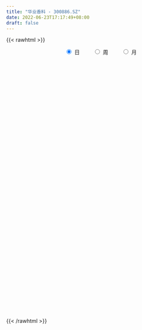 ```yaml
---
title: "华业香料 - 300886.SZ"
date: 2022-06-23T17:17:49+08:00
draft: false
---
```

{{< rawhtml >}}
    <div style="text-align: center">
        <label style="padding: 1rem;"><input style="margin-right: .5rem" type="radio" name="period" value="D" checked onclick="period_change(this)">日</label>
        <label style="padding: 1rem;"><input style="margin-right: .5rem" type="radio" name="period" value="W" onclick="period_change(this)">周</label>
        <label style="padding: 1rem;"><input style="margin-right: .5rem" type="radio" name="period" value="M" onclick="period_change(this)">月</label>
    </div>
    <div id="chart" style="height: 700px;"></div> 
    <script type="text/javascript">
        const D_v = [110122.18,94752.85,66560.86,39654.47,43951.96,39857.56,53817.96,40491.12,39356.36,24447.96,27026.78,26647.54,30318.01,23109.56,60538.59,42344.55,30050.38,24067.23,37126.03,47858.91,50238.98,47525.52,32807.39,26722.86,67400.41,63053.51,44168.25,32262.66,27654.16,28330.85,39515.44,36018.26,24802.07,29389.04,16621.82,18522.95,11783.04,22598.09,33993.42,33542.39,24194.22,20856.64,14991.08,11042.91,15161.63,10498.69,23360.67,17045.23,11284.76,25511.06,17684.78,27854.66,26236.95,17042.9,17921.77,10901.67,14385.0,8768.99,6722.18,13999.76,22564.08,16270.99,13296.34,15653.74,12872.43,12096.48,10359.55,13555.83,10745.68,10880.29,10102.6,13499.34,19036.44,12344.64,19481.62,13646.12,11067.1,10247.69,11114.51,11128.51,28525.04,31688.25,49818.18,34752.26,19822.73,25853.79,19541.0,26175.34,16392.75,12718.71,14951.0,22304.24,18957.41,15076.34,27296.75,21397.41,11928.17,13238.34,10173.41,12857.85,10388.0,13576.17,11623.5,9064.82,9996.73,8036.17,6667.51,7724.0,6683.58,8914.28,12059.17,20481.07,14127.94,7727.63,5596.39,11142.0,8457.76,9356.86,16234.14,16706.79,21660.68,14897.27,16955.55,16077.84,11771.76,14294.67,21822.18,12241.34,7663.02,7263.46,11243.9,18045.39,19325.76,17179.98,18145.62,10411.6,10081.92,16480.67,9984.79,8660.42,9214.69,13761.72,8550.23,18189.99,24925.69,37632.71,30673.08,18750.83,18720.11,15187.29,10656.38,14396.81,24602.24,17098.93,20765.79,41961.51,43243.59,31594.68,25811.85,20222.82,32363.82,22400.46,29563.2,28161.27,29243.2,21239.17,17546.79,13450.24,11274.88,12802.72,8170.12,13985.97,14935.62,8804.79,6609.5,6783.22,14124.07,8775.72,5215.2,5509.09,7722.41,5980.19,5652.74,9679.53,8914.0,6668.22,5842.03,4875.97,6338.0,7892.73,8197.81,4239.08,7568.19,6302.9,7246.0,6495.25,6677.22,5368.22,5952.49,7358.29,5370.62,3430.87,3116.26,6594.06,5257.35,10695.91,7054.48,6691.56,6975.92,4945.0,6794.77,5511.48,11532.28,5878.05,5948.08,3881.95,9927.32,6470.57,6116.37,5270.03,6155.69,10165.16,11475.36,6539.92,4714.36,7312.06,9980.41,15750.76,7037.44,5776.26,6039.29,6161.15,5296.38,10041.84,7481.58,5887.79,7619.66,11585.42,6918.4,8824.28,17238.7,15040.65,12521.36,7690.86,25739.76,19596.33,8822.45,6850.63,9891.93,7776.17,3067.83,6694.99,3118.59,3937.63,4222.08,3164.9,6633.92,5240.67,3312.97,3249.39,3471.44,3425.07,4083.0,4200.3,10085.43,10918.06,6216.26,5233.59,3429.82,5643.16,4926.64,2992.33,4433.47,5317.0,4076.73,6664.89,4741.57,8020.33,33014.41,34070.98,17396.09,14525.65,13779.91,11968.36,8118.7,51318.06,38381.04,22595.56,15227.03,31795.89,41915.31,59145.12,57343.68,40394.09,26297.17,28790.44,16680.75,21804.03,18252.87,14092.92,34171.8,23966.05,14878.4,23807.28,23251.0,14729.6,16041.17,22482.44,12291.41,8984.47,7958.99,9238.86,32550.33,28646.17,21276.39,17057.96,13236.58,15198.37,7015.03,7650.71,38090.79,23124.57,15317.51,11089.11,26953.71,10779.83,14041.2,5919.01,15795.53,20447.23,4591.32,8148.11,5946.0,5850.9,6767.54,4414.42,5069.84,8400.87,5333.82,3607.92,4297.96,4880.5,3680.03,7896.92,4662.82,5524.93,8413.21,5067.1,4257.23,4951.07,34698.48,15127.93,8390.35,5615.6,7694.59,8631.9,6184.0,4977.93,6250.5,6423.1,5400.35,5113.66,3256.22,8007.61,7065.0,4397.74,4628.31,5267.55,7739.5,7807.52,3837.84,4398.11,4888.22,5116.06,5262.88,5782.01,3784.3,5407.9,3623.59,2719.8,4086.76,3176.0,2400.03,9417.24,8120.92,6100.4,6061.9,12447.8,10485.39,6230.77,15166.09,7185.0,18857.3,13204.62,16729.56,16293.74,7512.71,11065.91,12500.51,16995.39,10776.24,12474.4,19364.44,14352.6,11501.95,10373.43,6813.12,11926.0,9650.9,19138.64,8058.73,30077.9,39863.27,15022.41,28909.27,19225.75,12207.14,15348.39,8362.77,13016.8,12367.58,8307.76,10972.72,5652.12,9797.2,7344.09]
const D_histogram = [0.0,-0.880045584,-1.9074448811,-2.3940000583,-2.8296905012,-2.8206667047,-2.5958718876,-2.3916750837,-2.5725935048,-2.6081283812,-2.3711483736,-1.8925223231,-1.3617098682,-0.9862836591,-0.1104807817,0.3440585023,0.5661055921,0.6109936116,0.9208111756,1.1658287614,1.3911056583,1.6132801878,1.6714058388,1.5049805214,1.697692037,1.8724265092,1.4436395994,1.2633087107,1.0857349903,0.8618403168,0.8726794897,0.5730681264,0.444269517,0.1666198669,-0.0503909551,-0.3251172926,-0.4121922196,-0.2727621816,-0.0650592395,0.2085193498,0.2762745227,0.1680842074,0.1393361342,0.0288296249,-0.1514449752,-0.1856875849,-0.0521534083,-0.0845463347,-0.0429116136,0.1476984148,0.1603403074,0.355882847,0.4661018917,0.4502694242,0.2799291765,0.2061091727,0.0404710901,-0.0241544952,-0.0992439444,-0.0944046445,-0.2430844174,-0.5032514288,-0.6589669254,-0.8525067184,-0.9734260204,-1.021125482,-0.9644974924,-1.0059843682,-0.9398505156,-0.7801452165,-0.5613651114,-0.2615023981,0.0638472149,0.1614179314,-0.0494438103,-0.1240084855,-0.2231869743,-0.2797546518,-0.4157780914,-0.368886471,0.2460553391,0.6252001924,1.2028414675,1.4008996661,1.3366180715,1.2996832928,1.0669882656,1.0889506265,1.0314068833,0.7957843266,0.6141603129,0.6921210088,0.5665502589,0.2772198038,0.2354641903,-0.0623643659,-0.3977260005,-0.4471173853,-0.5038365469,-0.3580867886,-0.1752206877,-0.061240525,0.0637164212,0.1192964769,0.0733237516,0.0654981127,0.1233247595,0.1015640352,0.0946464005,0.0569739142,0.1633285711,0.2589207862,0.1213569598,-0.0175636765,-0.0562002887,-0.1880951368,-0.2096408983,-0.1814745407,-0.0332295937,0.1328050008,0.2792852988,0.4211484715,0.5159832435,0.6179519339,0.6404188484,0.5280934067,0.2804460135,0.0726434235,-0.0764830708,-0.1636099781,-0.1290789589,0.039539343,0.2105194512,0.2810014049,0.3849897318,0.3977131729,0.2738025492,0.3560270229,0.2847243442,0.2460034783,0.2585295068,0.2993775132,0.3021848639,0.3690197147,0.1519146027,0.223534307,0.2459426997,0.1502554879,-0.0983792814,-0.3619738212,-0.4543758566,-0.4361509713,-0.2221896035,-0.174499208,-0.8547105726,-1.1245593438,-1.0828393531,-1.0969947148,-0.9789179487,-0.9274235472,-0.7165835002,-0.6009974361,-0.3736673887,-0.1901101695,-0.1038047646,-0.0750844733,-0.0767719048,-0.0327990308,0.0139499273,-0.0147102377,-0.0048601233,0.0937162234,0.1684948302,0.1857628245,0.1835246191,0.2038590613,0.1066229666,0.001176979,-0.0496448257,-0.0602610541,-0.004140034,0.0417384789,0.0882696782,0.0987461802,0.0858500383,0.1021807549,0.1102142609,0.1206712021,0.1190603685,0.0784281121,0.0012493544,-0.0111919124,-0.0149262821,0.0240406895,0.0251332173,0.0821443015,0.144224796,0.1829252601,0.1687880164,0.0982769812,0.0507874482,0.0245683083,0.0193812596,0.0563224067,0.0639969671,-0.0046562747,-0.091375533,-0.1814731073,-0.2615315237,-0.2500944565,-0.1730430304,-0.0814849174,0.0183808588,0.0792479198,0.0899637852,0.1074078388,0.2019382302,0.2717224235,0.3300149625,0.3326244286,0.3498538667,0.3987969491,0.3180004629,0.2838408711,0.247509144,0.1690367523,0.2044495925,0.2636105668,0.2765183762,0.2284962293,0.144919154,0.0367261204,-0.0417408162,-0.0488660843,-0.0867339025,-0.0899954703,-0.0628941197,0.0068496596,0.0485950601,0.1055922134,0.1210570712,0.161734168,0.1646586913,0.1255230882,0.1766622681,0.0687876632,-0.0292327254,-0.0731138293,-0.0869762836,-0.1487454243,-0.1769758825,-0.2454811803,-0.245734576,-0.1822139869,-0.1160971898,-0.0770815482,0.0126392878,0.0521896621,0.0478910901,0.0379230384,0.0241993975,0.0049570268,-0.0014307186,-0.0275030889,0.0350715965,0.1045377942,0.1291331213,0.0876445394,0.0686141179,0.0408887213,-0.0068807157,-0.0257647586,-0.0037973347,0.026039491,0.0368490779,0.0650764192,0.0904674692,0.1253070851,0.2788287235,0.4387041619,0.473204001,0.5002622671,0.4090549265,0.3515927074,0.2983468911,0.4438607732,0.5240714918,0.4724365397,0.3882947111,0.3804778428,0.4091935652,0.6000444609,0.7362801032,0.6392874959,0.4890841166,0.1891203529,-0.0107273072,-0.0996709171,-0.2475911932,-0.3297082228,-0.2506530754,-0.2541170543,-0.2708892295,-0.2287738942,-0.2701361962,-0.3176406775,-0.3204701857,-0.4022713942,-0.4281717899,-0.4173391842,-0.4003304767,-0.3653900126,-0.2232062609,-0.1362592409,-0.0569102228,-0.03038757,0.0038230967,-0.0508470675,-0.0637940812,-0.0969908002,0.0154349228,0.0453647938,-0.0036115713,-0.0056572173,-0.1798312852,-0.2608987576,-0.3757673368,-0.4404879039,-0.3819497491,-0.4972424302,-0.5247733011,-0.5648569216,-0.5239040201,-0.4484279712,-0.3299972914,-0.215626748,-0.1354702974,-0.0551246812,-0.0176754844,0.0056422679,0.0558817344,0.095983496,0.1325155872,0.1767185319,0.1617444931,0.2007168654,0.175274837,0.1608092908,0.1274501398,0.1309321718,0.2821072098,0.3309379597,0.3346434117,0.3020882922,0.221020403,0.0928699598,0.0572252439,0.0570487404,0.0240990615,-0.0864321095,-0.1081342465,-0.1104283658,-0.0874224328,-0.0144659575,0.055374543,0.0933094047,0.0950052648,0.1011233802,0.1311600829,0.1047537253,0.0900641788,0.0858359849,0.0601110035,0.0514799183,0.0136929505,-0.0557349527,-0.1482481676,-0.1804819719,-0.2423939588,-0.2584828815,-0.2603726685,-0.2258667858,-0.1749482748,-0.0675117119,-0.0060718782,0.0360946909,-0.0784249475,-0.0743721197,0.0243783385,0.0789720091,0.2145280888,0.2955937858,0.4313946165,0.521286269,0.4884341762,0.4864712775,0.4550000115,0.4139425076,0.3802107349,0.3921774151,0.3502174022,0.3269127109,0.3655551618,0.3425249803,0.2640354148,0.1759957503,0.0900133832,0.0798220996,0.0255900761,0.0339689768,-0.0191191984,0.1307708632,0.1450957346,0.0752838652,0.1087489994,0.0237018349,-0.0386866382,-0.0369275066,-0.0715511469,-0.1691203539,-0.2189558145,-0.2753281373,-0.2875426153,-0.3026929725,-0.3316010862,-0.3017670809]
const D_fast = [0.0,-1.1000569801,-2.6043174974,-3.6893726891,-4.8324857574,-5.528628637,-5.9528017918,-6.3465237588,-7.1705905562,-7.8581575279,-8.2139646136,-8.2084691439,-8.018084156,-7.8892288617,-7.0410461797,-6.5004922702,-6.1369187824,-5.9392823599,-5.3992620021,-4.862787226,-4.2897339145,-3.664239338,-3.1882622273,-2.9784424143,-2.3613078895,-1.71846679,-1.7863438,-1.6508475109,-1.5569874838,-1.5654220781,-1.3364130328,-1.4927573645,-1.5104885946,-1.746483278,-1.9760918388,-2.3320974994,-2.5222204814,-2.4509809888,-2.2595428566,-1.9338344298,-1.7970106262,-1.8631798897,-1.8570939293,-1.9603930324,-2.1785288763,-2.2591933822,-2.1386975577,-2.1922270678,-2.1613202501,-1.933785618,-1.8810586485,-1.5965453972,-1.3698008795,-1.273065991,-1.3734239445,-1.3957166552,-1.5512369652,-1.6219011743,-1.7218016096,-1.7405634708,-1.9500143482,-2.3359942168,-2.6564514447,-3.0631179173,-3.4273937244,-3.7303745565,-3.91487094,-4.2078539078,-4.3766826842,-4.4120136892,-4.333574862,-4.0990877482,-3.7577763314,-3.6198511321,-3.8430738264,-3.948640623,-4.1036158554,-4.2301221958,-4.4700901583,-4.5154201556,-3.8389645107,-3.3035196093,-2.4251679673,-1.8768848522,-1.6070119289,-1.3190258845,-1.2849738452,-0.9907738276,-0.79046585,-0.8271423251,-0.8552262606,-0.6042353125,-0.5881684977,-0.8081940018,-0.7910835677,-1.1045032154,-1.5392963501,-1.7004670812,-1.8831453796,-1.8269173185,-1.6878563894,-1.589186358,-1.4483003065,-1.3628961316,-1.390537919,-1.3819890297,-1.293331193,-1.2897009085,-1.272956943,-1.2963859508,-1.1491991512,-0.9888767395,-1.0961013259,-1.2394128814,-1.2920995658,-1.4710181981,-1.5449741841,-1.5621764617,-1.4222389132,-1.2230030685,-1.0067014458,-0.7595511551,-0.5357205724,-0.2792638984,-0.0966922719,-0.0769943619,-0.2545302517,-0.4441719858,-0.6124192478,-0.7404486496,-0.7381873702,-0.5596842325,-0.3360742615,-0.1953419565,0.0048938033,0.1170455376,0.0615855512,0.2328167807,0.232695188,0.2554751917,0.3326335969,0.4483259816,0.5266795482,0.6857693278,0.5066428664,0.6341461475,0.7180402151,0.6599168752,0.3866872856,0.0325992905,-0.173396709,-0.2642095666,-0.1057955996,-0.1017300061,-0.995619014,-1.5466076211,-1.7755974686,-2.064001509,-2.1906542301,-2.3710157154,-2.3393215434,-2.3739848383,-2.2400716382,-2.1040419613,-2.0436877476,-2.0337385745,-2.0546189823,-2.018845866,-1.968609426,-2.0009471505,-1.9923120669,-1.8703066644,-1.75340435,-1.6896956496,-1.6460527002,-1.5747534926,-1.6453338457,-1.7504855885,-1.8137185997,-1.8394000916,-1.78431408,-1.7280009474,-1.6594023285,-1.6242392815,-1.6156729138,-1.5737970084,-1.5382099372,-1.4975851955,-1.469430937,-1.4904561653,-1.5673225845,-1.5825618293,-1.5900277696,-1.5450506256,-1.5376747935,-1.4601276339,-1.3619909404,-1.2775591612,-1.2494994008,-1.2954411908,-1.3302338617,-1.3503109245,-1.3506526583,-1.2996309095,-1.2759571074,-1.3457744178,-1.4553375595,-1.5908034105,-1.7362447079,-1.7873312548,-1.7535405863,-1.6823537026,-1.5778927117,-1.4972136708,-1.464006859,-1.4197108457,-1.2746958969,-1.1369810977,-0.996184818,-0.9104192448,-0.8057263399,-0.6570840203,-0.6583803907,-0.6215797648,-0.5960342059,-0.6322474095,-0.5457221712,-0.4206585552,-0.3386211517,-0.3295192412,-0.376866528,-0.4758780316,-0.5647801722,-0.5841219614,-0.6436732553,-0.6694336906,-0.65805587,-0.5865996758,-0.5327055103,-0.4493103035,-0.403581178,-0.3224705391,-0.278381343,-0.2861361741,-0.1908314272,-0.2815091163,-0.3868376863,-0.4489972475,-0.4846037727,-0.5835592694,-0.6560336982,-0.7859092912,-0.8475963308,-0.8296292384,-0.7925367388,-0.7727914842,-0.6799108263,-0.6273130364,-0.619638836,-0.6201261281,-0.6277999196,-0.6458030335,-0.6525484586,-0.6854966012,-0.6141540166,-0.5185533704,-0.461674763,-0.4812522101,-0.4831291021,-0.5006323183,-0.5501219342,-0.5754471668,-0.5544290765,-0.5180823781,-0.4980605218,-0.4535640757,-0.4055561583,-0.3393897712,-0.1161609519,0.153390527,0.3061913663,0.4583151992,0.4693715902,0.499807548,0.5211484545,0.7776275299,0.9888561214,1.0553303043,1.0682621535,1.1555647458,1.2865788595,1.6274408705,1.9477465386,2.0105758052,1.9826434551,1.7299597796,1.5274302927,1.4135689535,1.2037508792,1.0392067938,1.0555986723,0.9886054299,0.9041109473,0.8890328091,0.780136458,0.6532218073,0.5702747527,0.3879056956,0.2549623524,0.1614601621,0.0783862505,0.0219792114,0.1083613978,0.1612436077,0.22636507,0.2452908303,0.2804572713,0.2130753401,0.1841798061,0.1267353871,0.2430198408,0.2842909102,0.2344116523,0.230951702,0.0118198128,-0.134472349,-0.3432827624,-0.5181253055,-0.555074588,-0.7946778766,-0.9534020729,-1.1346999238,-1.2247230272,-1.2613539712,-1.2254226142,-1.1649587578,-1.1186698815,-1.0521054357,-1.0190751099,-0.9943467907,-0.9301368906,-0.866039255,-0.796378267,-0.7079956893,-0.6825336048,-0.5933820161,-0.5750053353,-0.5492685588,-0.5507651748,-0.5145500999,-0.2928482595,-0.1612830197,-0.0739167148,-0.0309497612,-0.0567625496,-0.1616955029,-0.1830339078,-0.1689482262,-0.1958731397,-0.3280123381,-0.3767480367,-0.4066492475,-0.4054989226,-0.3361589368,-0.2524748004,-0.1912125876,-0.1657654114,-0.1343664509,-0.0715397275,-0.0717576538,-0.0639311556,-0.0467003532,-0.0573975838,-0.0531586894,-0.0875224196,-0.170884061,-0.3004593177,-0.377813615,-0.5003240916,-0.5810337347,-0.6480166888,-0.6699775025,-0.6627960603,-0.5722374253,-0.5123155612,-0.4611253194,-0.5952511947,-0.6097913967,-0.504946354,-0.4306096811,-0.2414215792,-0.0864574357,0.1571920491,0.3774052689,0.4666617201,0.5863166408,0.6685953777,0.7310235006,0.7923444117,0.9023554456,0.9479497833,1.0063732698,1.1364045111,1.1990055746,1.1865248629,1.1424841359,1.0790051146,1.0887693559,1.0409348514,1.0578059963,0.9999380216,1.182520799,1.233119604,1.1821287009,1.242781085,1.1636593792,1.0915992465,1.0841265015,1.0316150745,0.891765779,0.7871913648,0.6619870076,0.5778868759,0.4870632755,0.3752548903,0.3296471253]
const D_slow = [0.0,-0.220011396,-0.6968726163,-1.2953726309,-2.0027952562,-2.7079619323,-3.3569299042,-3.9548486751,-4.5979970514,-5.2500291467,-5.84281624,-6.3159468208,-6.6563742879,-6.9029452026,-6.9305653981,-6.8445507725,-6.7030243745,-6.5502759716,-6.3200731777,-6.0286159873,-5.6808395727,-5.2775195258,-4.8596680661,-4.4834229357,-4.0589999265,-3.5908932992,-3.2299833994,-2.9141562217,-2.6427224741,-2.4272623949,-2.2090925225,-2.0658254909,-1.9547581116,-1.9131031449,-1.9257008837,-2.0069802068,-2.1100282617,-2.1782188071,-2.194483617,-2.1423537796,-2.0732851489,-2.0312640971,-1.9964300635,-1.9892226573,-2.0270839011,-2.0735057973,-2.0865441494,-2.1076807331,-2.1184086365,-2.0814840328,-2.0413989559,-1.9524282442,-1.8359027713,-1.7233354152,-1.6533531211,-1.6018258279,-1.5917080554,-1.5977466791,-1.6225576652,-1.6461588264,-1.7069299307,-1.8327427879,-1.9974845193,-2.2106111989,-2.453967704,-2.7092490745,-2.9503734476,-3.2018695396,-3.4368321685,-3.6318684727,-3.7722097505,-3.8375853501,-3.8216235463,-3.7812690635,-3.7936300161,-3.8246321374,-3.880428881,-3.950367544,-4.0543120668,-4.1465336846,-4.0850198498,-3.9287198017,-3.6280094348,-3.2777845183,-2.9436300004,-2.6187091772,-2.3519621108,-2.0797244542,-1.8218727334,-1.6229266517,-1.4693865735,-1.2963563213,-1.1547187566,-1.0854138056,-1.026547758,-1.0421388495,-1.1415703496,-1.2533496959,-1.3793088327,-1.4688305298,-1.5126357018,-1.527945833,-1.5120167277,-1.4821926085,-1.4638616706,-1.4474871424,-1.4166559525,-1.3912649437,-1.3676033436,-1.353359865,-1.3125277223,-1.2477975257,-1.2174582858,-1.2218492049,-1.2358992771,-1.2829230613,-1.3353332858,-1.380701921,-1.3890093194,-1.3558080693,-1.2859867446,-1.1806996267,-1.0517038158,-0.8972158323,-0.7371111202,-0.6050877686,-0.5349762652,-0.5168154093,-0.535936177,-0.5768386715,-0.6091084113,-0.5992235755,-0.5465937127,-0.4763433615,-0.3800959285,-0.2806676353,-0.212216998,-0.1232102423,-0.0520291562,0.0094717134,0.0741040901,0.1489484684,0.2244946843,0.316749613,0.3547282637,0.4106118405,0.4720975154,0.5096613873,0.485066567,0.3945731117,0.2809791475,0.1719414047,0.1163940038,0.0727692019,-0.1409084413,-0.4220482773,-0.6927581155,-0.9670067942,-1.2117362814,-1.4435921682,-1.6227380432,-1.7729874023,-1.8664042494,-1.9139317918,-1.939882983,-1.9586541013,-1.9778470775,-1.9860468352,-1.9825593533,-1.9862369128,-1.9874519436,-1.9640228877,-1.9218991802,-1.8754584741,-1.8295773193,-1.778612554,-1.7519568123,-1.7516625676,-1.764073774,-1.7791390375,-1.780174046,-1.7697394263,-1.7476720067,-1.7229854617,-1.7015229521,-1.6759777634,-1.6484241981,-1.6182563976,-1.5884913055,-1.5688842774,-1.5685719389,-1.571369917,-1.5751014875,-1.5690913151,-1.5628080108,-1.5422719354,-1.5062157364,-1.4604844214,-1.4182874173,-1.393718172,-1.3810213099,-1.3748792328,-1.3700339179,-1.3559533162,-1.3399540745,-1.3411181431,-1.3639620264,-1.4093303032,-1.4747131841,-1.5372367983,-1.5804975559,-1.6008687852,-1.5962735705,-1.5764615906,-1.5539706443,-1.5271186845,-1.476634127,-1.4087035211,-1.3261997805,-1.2430436734,-1.1555802067,-1.0558809694,-0.9763808537,-0.9054206359,-0.8435433499,-0.8012841618,-0.7501717637,-0.684269122,-0.6151395279,-0.5580154706,-0.5217856821,-0.512604152,-0.523039356,-0.5352558771,-0.5569393527,-0.5794382203,-0.5951617502,-0.5934493354,-0.5813005703,-0.554902517,-0.5246382492,-0.4842047072,-0.4430400343,-0.4116592623,-0.3674936953,-0.3502967795,-0.3576049608,-0.3758834182,-0.3976274891,-0.4348138451,-0.4790578158,-0.5404281108,-0.6018617548,-0.6474152515,-0.676439549,-0.695709936,-0.6925501141,-0.6795026986,-0.667529926,-0.6580491665,-0.6519993171,-0.6507600604,-0.65111774,-0.6579935123,-0.6492256131,-0.6230911646,-0.5908078843,-0.5688967494,-0.55174322,-0.5415210396,-0.5432412186,-0.5496824082,-0.5506317419,-0.5441218691,-0.5349095996,-0.5186404948,-0.4960236275,-0.4646968563,-0.3949896754,-0.2853136349,-0.1670126347,-0.0419470679,0.0603166637,0.1482148406,0.2228015634,0.3337667567,0.4647846296,0.5828937645,0.6799674423,0.775086903,0.8773852943,1.0273964096,1.2114664354,1.3712883093,1.4935593385,1.5408394267,1.5381575999,1.5132398706,1.4513420723,1.3689150166,1.3062517478,1.2427224842,1.1750001768,1.1178067033,1.0502726542,0.9708624848,0.8907449384,0.7901770898,0.6831341424,0.5787993463,0.4787167271,0.387369224,0.3315676588,0.2975028486,0.2832752928,0.2756784003,0.2766341745,0.2639224076,0.2479738873,0.2237261873,0.227584918,0.2389261164,0.2380232236,0.2366089193,0.191651098,0.1264264086,0.0324845744,-0.0776374016,-0.1731248389,-0.2974354464,-0.4286287717,-0.5698430021,-0.7008190071,-0.8129259999,-0.8954253228,-0.9493320098,-0.9831995841,-0.9969807544,-1.0013996255,-0.9999890586,-0.986018625,-0.962022751,-0.9288938542,-0.8847142212,-0.8442780979,-0.7940988816,-0.7502801723,-0.7100778496,-0.6782153147,-0.6454822717,-0.5749554693,-0.4922209793,-0.4085601264,-0.3330380534,-0.2777829526,-0.2545654627,-0.2402591517,-0.2259969666,-0.2199722012,-0.2415802286,-0.2686137902,-0.2962208817,-0.3180764899,-0.3216929792,-0.3078493435,-0.2845219923,-0.2607706761,-0.2354898311,-0.2026998104,-0.176511379,-0.1539953343,-0.1325363381,-0.1175085873,-0.1046386077,-0.1012153701,-0.1151491082,-0.1522111501,-0.1973316431,-0.2579301328,-0.3225508532,-0.3876440203,-0.4441107167,-0.4878477855,-0.5047257134,-0.506243683,-0.4972200103,-0.5168262472,-0.5354192771,-0.5293246925,-0.5095816902,-0.455949668,-0.3820512215,-0.2742025674,-0.1438810001,-0.0217724561,0.0998453633,0.2135953662,0.3170809931,0.4121336768,0.5101780306,0.5977323811,0.6794605588,0.7708493493,0.8564805944,0.9224894481,0.9664883856,0.9889917314,1.0089472563,1.0153447753,1.0238370195,1.01905722,1.0517499358,1.0880238694,1.1068448357,1.1340320856,1.1399575443,1.1302858847,1.1210540081,1.1031662214,1.0608861329,1.0061471793,0.9373151449,0.8654294911,0.789756248,0.7068559764,0.6314142062]
const D_data = [['2020-09-16', 81.0, 91.8, 75.8, 100.01],['2020-09-17', 82.0, 78.01, 77.92, 90.9],['2020-09-18', 73.31, 69.8, 68.68, 75.08],['2020-09-21', 68.76, 70.6, 67.94, 71.68],['2020-09-22', 68.86, 66.4, 66.4, 71.1],['2020-09-23', 65.67, 68.21, 65.66, 68.5],['2020-09-24', 66.6, 68.94, 65.33, 72.1],['2020-09-25', 68.5, 67.32, 66.0, 71.44],['2020-09-28', 66.9, 59.95, 59.25, 66.91],['2020-09-29', 59.99, 58.4, 57.98, 60.66],['2020-09-30', 58.0, 59.57, 58.0, 62.28],['2020-10-09', 60.6, 61.96, 60.48, 62.58],['2020-10-12', 61.63, 63.12, 60.91, 64.03],['2020-10-13', 63.12, 61.72, 61.3, 63.13],['2020-10-14', 61.31, 69.96, 61.31, 73.5],['2020-10-15', 67.56, 67.4, 65.1, 69.99],['2020-10-16', 65.79, 65.72, 65.56, 69.25],['2020-10-19', 65.0, 63.75, 63.04, 66.39],['2020-10-20', 63.93, 67.73, 63.15, 68.75],['2020-10-21', 68.11, 68.38, 65.85, 71.3],['2020-10-22', 67.61, 69.6, 66.5, 73.0],['2020-10-23', 69.26, 71.2, 68.36, 73.28],['2020-10-26', 69.9, 70.5, 67.3, 71.95],['2020-10-27', 69.88, 68.0, 66.66, 70.52],['2020-10-28', 67.7, 73.25, 67.7, 77.97],['2020-10-29', 70.63, 74.91, 70.1, 76.2],['2020-10-30', 74.4, 67.5, 66.79, 74.4],['2020-11-02', 67.48, 69.61, 66.75, 70.4],['2020-11-03', 68.8, 69.22, 67.8, 69.94],['2020-11-04', 68.97, 67.97, 67.16, 69.69],['2020-11-05', 69.01, 70.7, 68.2, 72.0],['2020-11-06', 70.31, 66.3, 65.2, 71.0],['2020-11-09', 65.88, 67.4, 65.6, 68.5],['2020-11-10', 67.41, 64.4, 62.68, 67.82],['2020-11-11', 64.21, 63.59, 63.0, 65.36],['2020-11-12', 63.4, 61.1, 60.85, 63.55],['2020-11-13', 61.49, 61.88, 60.9, 62.33],['2020-11-16', 62.58, 64.28, 62.58, 65.54],['2020-11-17', 65.0, 65.63, 64.99, 68.89],['2020-11-18', 65.0, 67.51, 63.7, 68.53],['2020-11-19', 66.28, 65.75, 65.06, 67.1],['2020-11-20', 66.28, 63.32, 63.0, 66.38],['2020-11-23', 62.98, 63.78, 61.69, 63.88],['2020-11-24', 63.24, 62.16, 62.03, 63.51],['2020-11-25', 62.18, 60.16, 60.06, 62.45],['2020-11-26', 60.07, 60.98, 59.81, 61.8],['2020-11-27', 61.2, 62.96, 61.09, 64.85],['2020-11-30', 61.94, 60.8, 59.51, 62.17],['2020-12-01', 60.27, 61.4, 60.27, 61.97],['2020-12-02', 61.19, 63.64, 61.19, 64.4],['2020-12-03', 62.89, 61.79, 61.32, 63.19],['2020-12-04', 62.26, 64.57, 62.26, 65.3],['2020-12-07', 63.23, 64.39, 63.0, 66.82],['2020-12-08', 64.3, 63.18, 62.58, 65.8],['2020-12-09', 63.0, 60.79, 60.5, 63.28],['2020-12-10', 60.0, 61.3, 60.0, 61.98],['2020-12-11', 61.31, 59.37, 58.61, 61.48],['2020-12-14', 59.01, 59.79, 58.6, 60.0],['2020-12-15', 59.75, 59.0, 58.78, 59.75],['2020-12-16', 59.0, 59.5, 58.5, 60.99],['2020-12-17', 58.59, 56.81, 53.62, 58.8],['2020-12-18', 55.82, 53.75, 53.64, 56.45],['2020-12-21', 53.92, 53.19, 53.0, 54.25],['2020-12-22', 53.39, 50.86, 50.68, 53.39],['2020-12-23', 50.88, 49.85, 49.54, 51.2],['2020-12-24', 49.64, 49.14, 48.2, 50.35],['2020-12-25', 48.93, 49.27, 48.51, 50.3],['2020-12-28', 48.95, 46.85, 46.4, 49.65],['2020-12-29', 46.69, 47.01, 46.65, 47.76],['2020-12-30', 46.73, 47.6, 46.6, 48.18],['2020-12-31', 47.19, 48.3, 47.19, 48.79],['2021-01-04', 48.27, 49.85, 47.67, 50.12],['2021-01-05', 49.67, 51.24, 48.93, 52.38],['2021-01-06', 51.0, 49.08, 49.0, 51.48],['2021-01-07', 49.08, 44.41, 44.4, 49.29],['2021-01-08', 44.42, 44.73, 41.51, 45.39],['2021-01-11', 44.76, 43.26, 42.82, 45.12],['2021-01-12', 43.1, 42.61, 42.3, 44.66],['2021-01-13', 42.01, 40.24, 40.13, 42.46],['2021-01-14', 40.24, 41.39, 39.76, 42.41],['2021-01-15', 41.01, 49.67, 40.5, 49.67],['2021-01-18', 50.4, 49.19, 47.68, 50.62],['2021-01-19', 48.6, 54.47, 47.6, 59.0],['2021-01-20', 54.0, 52.37, 50.0, 55.2],['2021-01-21', 52.06, 50.1, 50.1, 52.2],['2021-01-22', 52.54, 50.83, 50.6, 54.3],['2021-01-25', 51.18, 48.24, 48.01, 51.98],['2021-01-26', 47.48, 51.41, 47.48, 54.45],['2021-01-27', 51.21, 50.89, 49.0, 51.84],['2021-01-28', 49.5, 48.35, 48.35, 51.22],['2021-01-29', 48.89, 48.24, 46.56, 49.8],['2021-02-01', 47.81, 51.54, 47.58, 51.58],['2021-02-02', 51.55, 49.19, 49.1, 52.01],['2021-02-03', 48.52, 46.19, 46.0, 49.26],['2021-02-04', 47.07, 48.45, 46.75, 52.0],['2021-02-05', 47.47, 44.24, 44.0, 49.45],['2021-02-08', 43.92, 41.71, 41.71, 43.92],['2021-02-09', 41.6, 43.74, 41.6, 44.46],['2021-02-10', 43.6, 42.79, 42.54, 44.18],['2021-02-18', 43.58, 45.02, 43.0, 45.49],['2021-02-19', 44.52, 45.95, 44.52, 46.19],['2021-02-22', 46.0, 45.58, 45.36, 47.45],['2021-02-23', 45.12, 46.15, 44.08, 46.49],['2021-02-24', 45.81, 45.63, 45.12, 46.3],['2021-02-25', 46.06, 44.25, 44.25, 46.36],['2021-02-26', 43.69, 44.43, 43.39, 45.62],['2021-03-01', 44.43, 45.26, 44.06, 45.69],['2021-03-02', 45.31, 44.25, 43.58, 46.0],['2021-03-03', 44.29, 44.24, 43.46, 44.47],['2021-03-04', 44.25, 43.6, 43.57, 45.26],['2021-03-05', 43.12, 45.49, 43.12, 45.73],['2021-03-08', 46.95, 45.89, 45.49, 49.6],['2021-03-09', 45.02, 42.83, 42.21, 45.24],['2021-03-10', 42.9, 41.93, 41.6, 43.1],['2021-03-11', 42.0, 42.5, 41.52, 42.56],['2021-03-12', 42.3, 40.59, 40.5, 42.4],['2021-03-15', 39.89, 41.21, 39.89, 41.87],['2021-03-16', 40.99, 41.5, 40.5, 41.79],['2021-03-17', 41.21, 43.2, 41.09, 43.6],['2021-03-18', 43.45, 44.12, 43.3, 45.3],['2021-03-19', 44.11, 44.7, 44.11, 46.94],['2021-03-22', 45.41, 45.53, 45.19, 46.5],['2021-03-23', 45.77, 45.8, 45.01, 48.03],['2021-03-24', 45.35, 46.74, 45.12, 46.88],['2021-03-25', 46.36, 46.47, 45.2, 46.5],['2021-03-26', 45.98, 44.91, 44.87, 46.08],['2021-03-29', 43.96, 42.48, 41.66, 43.98],['2021-03-30', 42.59, 41.81, 41.68, 43.21],['2021-03-31', 41.81, 41.5, 41.5, 42.15],['2021-04-01', 41.51, 41.46, 40.88, 41.77],['2021-04-02', 41.46, 42.64, 41.4, 42.7],['2021-04-06', 43.01, 44.75, 42.71, 45.4],['2021-04-07', 44.24, 45.72, 43.8, 45.76],['2021-04-08', 45.15, 45.24, 45.04, 46.68],['2021-04-09', 45.02, 46.34, 45.02, 46.92],['2021-04-12', 46.04, 45.78, 45.01, 46.68],['2021-04-13', 45.21, 44.0, 43.8, 45.61],['2021-04-14', 44.36, 46.7, 43.49, 46.93],['2021-04-15', 46.15, 45.05, 44.73, 46.42],['2021-04-16', 45.15, 45.37, 44.8, 45.77],['2021-04-19', 45.4, 46.15, 45.2, 46.4],['2021-04-20', 46.01, 46.89, 45.89, 47.74],['2021-04-21', 46.28, 46.8, 45.9, 47.02],['2021-04-22', 46.88, 48.1, 46.33, 48.65],['2021-04-23', 48.1, 44.39, 43.87, 48.13],['2021-04-26', 47.51, 47.82, 47.51, 52.52],['2021-04-27', 46.49, 47.71, 45.3, 50.0],['2021-04-28', 47.9, 46.26, 45.59, 47.9],['2021-04-29', 45.95, 43.5, 43.5, 46.55],['2021-04-30', 43.0, 41.8, 41.26, 43.15],['2021-05-06', 41.9, 42.7, 41.8, 43.46],['2021-05-07', 42.7, 43.56, 42.7, 44.4],['2021-05-10', 45.5, 46.4, 43.56, 47.76],['2021-05-11', 46.4, 44.88, 44.42, 46.4],['2021-05-12', 34.45, 33.62, 32.21, 35.2],['2021-05-13', 32.98, 35.35, 32.7, 38.58],['2021-05-14', 35.52, 37.67, 35.52, 38.8],['2021-05-17', 36.75, 36.05, 35.4, 37.05],['2021-05-18', 35.99, 37.0, 35.88, 37.22],['2021-05-19', 36.15, 35.67, 35.36, 36.4],['2021-05-20', 35.66, 37.5, 34.35, 38.55],['2021-05-21', 36.95, 36.42, 36.3, 37.8],['2021-05-24', 36.0, 38.1, 36.0, 38.5],['2021-05-25', 37.69, 38.17, 37.5, 38.88],['2021-05-26', 38.0, 37.29, 37.18, 39.5],['2021-05-27', 37.2, 36.53, 36.43, 37.43],['2021-05-28', 36.51, 35.88, 35.85, 37.16],['2021-05-31', 35.71, 36.24, 35.23, 36.36],['2021-06-01', 36.23, 36.23, 35.87, 36.48],['2021-06-02', 36.24, 35.05, 35.0, 36.24],['2021-06-03', 35.05, 35.19, 34.9, 35.59],['2021-06-04', 35.18, 36.35, 35.0, 36.47],['2021-06-07', 37.7, 36.35, 36.15, 37.7],['2021-06-08', 35.77, 35.75, 35.5, 36.15],['2021-06-09', 35.63, 35.43, 35.16, 36.1],['2021-06-10', 35.3, 35.66, 35.3, 35.98],['2021-06-11', 35.69, 33.85, 33.6, 35.69],['2021-06-15', 33.85, 32.99, 32.9, 33.94],['2021-06-16', 32.86, 32.98, 32.85, 33.35],['2021-06-17', 32.91, 33.02, 32.91, 33.49],['2021-06-18', 33.03, 33.7, 33.0, 33.89],['2021-06-21', 33.37, 33.61, 33.37, 33.98],['2021-06-22', 33.6, 33.67, 33.48, 33.94],['2021-06-23', 33.85, 33.2, 33.0, 34.06],['2021-06-24', 33.09, 32.73, 32.21, 33.17],['2021-06-25', 32.58, 32.94, 32.3, 33.08],['2021-06-28', 32.94, 32.75, 32.6, 33.39],['2021-06-29', 32.6, 32.69, 32.45, 32.95],['2021-06-30', 32.8, 32.43, 32.34, 32.92],['2021-07-01', 32.3, 31.68, 31.61, 32.54],['2021-07-02', 31.38, 30.71, 30.62, 31.9],['2021-07-05', 30.76, 31.05, 30.62, 31.09],['2021-07-06', 31.05, 30.88, 30.43, 31.33],['2021-07-07', 30.77, 31.29, 30.75, 31.45],['2021-07-08', 31.16, 30.72, 30.61, 31.59],['2021-07-09', 30.9, 31.4, 30.64, 31.44],['2021-07-12', 31.4, 31.66, 31.26, 31.74],['2021-07-13', 31.41, 31.56, 31.2, 31.87],['2021-07-14', 31.56, 30.9, 30.84, 31.75],['2021-07-15', 30.71, 29.87, 29.69, 30.8],['2021-07-16', 29.87, 29.7, 29.5, 30.19],['2021-07-19', 29.69, 29.6, 29.52, 29.85],['2021-07-20', 29.6, 29.6, 29.48, 29.84],['2021-07-21', 29.61, 30.05, 29.6, 30.43],['2021-07-22', 29.72, 29.66, 29.53, 29.97],['2021-07-23', 29.78, 28.37, 28.1, 29.85],['2021-07-26', 28.37, 27.49, 27.12, 28.73],['2021-07-27', 27.49, 26.66, 26.0, 27.7],['2021-07-28', 26.66, 25.94, 25.0, 26.66],['2021-07-29', 25.94, 26.48, 25.94, 26.63],['2021-07-30', 26.5, 27.15, 26.34, 27.44],['2021-08-02', 27.13, 27.46, 26.7, 27.69],['2021-08-03', 27.2, 27.83, 27.2, 28.82],['2021-08-04', 27.84, 27.59, 27.3, 28.0],['2021-08-05', 27.51, 27.0, 26.78, 27.51],['2021-08-06', 26.99, 27.02, 26.75, 27.1],['2021-08-09', 27.03, 28.2, 26.78, 28.37],['2021-08-10', 28.35, 28.32, 28.0, 28.68],['2021-08-11', 28.31, 28.57, 28.09, 28.77],['2021-08-12', 28.36, 28.12, 28.12, 28.75],['2021-08-13', 28.0, 28.46, 28.0, 28.75],['2021-08-16', 28.66, 29.18, 28.21, 29.2],['2021-08-17', 28.98, 27.61, 27.5, 29.07],['2021-08-18', 27.61, 27.99, 27.58, 29.0],['2021-08-19', 27.84, 27.86, 27.66, 28.27],['2021-08-20', 27.9, 27.07, 26.79, 28.17],['2021-08-23', 27.07, 28.42, 27.07, 28.58],['2021-08-24', 28.15, 29.06, 28.15, 30.25],['2021-08-25', 29.04, 28.8, 28.66, 29.19],['2021-08-26', 28.9, 28.06, 28.02, 28.99],['2021-08-27', 27.38, 27.33, 27.31, 28.68],['2021-08-30', 27.43, 26.5, 26.5, 27.7],['2021-08-31', 26.51, 26.29, 26.04, 26.59],['2021-09-01', 26.45, 26.84, 25.66, 27.14],['2021-09-02', 26.7, 26.2, 25.93, 26.82],['2021-09-03', 26.2, 26.37, 26.05, 26.59],['2021-09-06', 26.33, 26.67, 26.09, 26.7],['2021-09-07', 26.75, 27.36, 26.55, 27.42],['2021-09-08', 27.37, 27.25, 27.05, 27.48],['2021-09-09', 27.25, 27.69, 27.07, 27.85],['2021-09-10', 28.12, 27.38, 27.13, 29.08],['2021-09-13', 26.9, 27.89, 26.51, 28.75],['2021-09-14', 27.98, 27.6, 27.46, 28.46],['2021-09-15', 27.41, 27.03, 27.01, 27.75],['2021-09-16', 27.1, 28.26, 26.9, 29.56],['2021-09-17', 27.75, 26.16, 26.01, 28.05],['2021-09-22', 25.6, 25.69, 25.41, 26.26],['2021-09-23', 26.02, 25.89, 25.7, 26.18],['2021-09-24', 25.99, 25.99, 25.45, 26.8],['2021-09-27', 25.7, 25.03, 24.89, 25.87],['2021-09-28', 25.03, 25.01, 24.7, 25.33],['2021-09-29', 25.01, 24.0, 23.97, 25.01],['2021-09-30', 24.33, 24.39, 24.11, 24.53],['2021-10-08', 24.57, 25.1, 24.43, 25.17],['2021-10-11', 25.2, 25.27, 24.81, 25.68],['2021-10-12', 25.27, 25.04, 24.73, 25.35],['2021-10-13', 24.83, 25.9, 24.81, 25.95],['2021-10-14', 25.9, 25.55, 25.45, 26.12],['2021-10-15', 25.55, 25.04, 25.01, 25.64],['2021-10-18', 25.03, 24.87, 24.49, 25.03],['2021-10-19', 24.87, 24.69, 24.6, 24.94],['2021-10-20', 24.78, 24.45, 24.38, 24.78],['2021-10-21', 24.53, 24.45, 24.41, 24.95],['2021-10-22', 24.49, 24.01, 24.0, 24.49],['2021-10-25', 24.13, 25.13, 24.06, 25.14],['2021-10-26', 25.28, 25.54, 24.78, 25.69],['2021-10-27', 25.54, 25.24, 24.73, 25.54],['2021-10-28', 25.0, 24.37, 23.96, 25.35],['2021-10-29', 24.0, 24.47, 24.0, 24.59],['2021-11-01', 24.48, 24.2, 23.99, 24.48],['2021-11-02', 24.19, 23.68, 23.46, 24.3],['2021-11-03', 23.68, 23.77, 23.61, 24.1],['2021-11-04', 23.9, 24.2, 23.7, 24.2],['2021-11-05', 24.03, 24.37, 24.02, 24.64],['2021-11-08', 24.35, 24.19, 23.99, 24.48],['2021-11-09', 24.19, 24.48, 24.09, 24.49],['2021-11-10', 24.48, 24.58, 24.15, 24.6],['2021-11-11', 24.58, 24.88, 24.58, 25.16],['2021-11-12', 24.58, 26.98, 24.52, 27.86],['2021-11-15', 26.85, 28.15, 26.2, 28.9],['2021-11-16', 28.22, 27.44, 27.11, 28.22],['2021-11-17', 27.39, 27.89, 27.03, 27.96],['2021-11-18', 28.16, 26.6, 26.6, 28.16],['2021-11-19', 26.52, 26.94, 26.52, 27.26],['2021-11-22', 26.95, 26.98, 26.55, 27.36],['2021-11-23', 26.82, 30.06, 26.65, 31.68],['2021-11-24', 29.6, 30.3, 29.17, 30.39],['2021-11-25', 30.13, 29.2, 28.9, 30.13],['2021-11-26', 29.0, 28.86, 28.5, 29.85],['2021-11-29', 28.45, 29.98, 28.28, 31.35],['2021-11-30', 29.0, 30.93, 29.0, 31.69],['2021-12-01', 30.59, 34.1, 29.88, 36.35],['2021-12-02', 34.1, 35.0, 32.15, 35.5],['2021-12-03', 33.96, 32.92, 32.65, 34.85],['2021-12-06', 32.0, 32.24, 31.2, 33.22],['2021-12-07', 31.9, 29.63, 29.37, 31.9],['2021-12-08', 29.62, 29.82, 29.46, 30.55],['2021-12-09', 29.82, 30.6, 29.65, 30.69],['2021-12-10', 30.21, 29.29, 29.22, 30.33],['2021-12-13', 29.2, 29.46, 29.01, 29.76],['2021-12-14', 29.21, 31.43, 29.21, 31.91],['2021-12-15', 30.92, 30.58, 30.36, 31.47],['2021-12-16', 30.63, 30.32, 30.2, 31.3],['2021-12-17', 30.4, 31.09, 29.31, 31.2],['2021-12-20', 30.66, 30.0, 29.83, 32.5],['2021-12-21', 29.33, 29.59, 29.31, 30.33],['2021-12-22', 29.59, 29.89, 29.33, 30.61],['2021-12-23', 29.77, 28.5, 28.5, 29.78],['2021-12-24', 28.5, 28.68, 27.91, 28.85],['2021-12-27', 28.9, 28.85, 28.32, 29.1],['2021-12-28', 28.65, 28.75, 28.61, 29.17],['2021-12-29', 28.75, 28.87, 28.35, 29.16],['2021-12-30', 28.81, 30.51, 28.66, 31.5],['2021-12-31', 30.12, 30.34, 29.7, 31.26],['2022-01-04', 30.0, 30.66, 29.94, 30.89],['2022-01-05', 30.55, 30.29, 29.75, 30.59],['2022-01-06', 30.33, 30.58, 30.12, 30.83],['2022-01-07', 30.8, 29.43, 29.21, 30.8],['2022-01-10', 29.22, 29.76, 29.0, 29.9],['2022-01-11', 29.77, 29.35, 29.19, 30.35],['2022-01-12', 29.35, 31.39, 29.28, 31.69],['2022-01-13', 31.5, 30.8, 30.65, 32.26],['2022-01-14', 30.8, 29.81, 29.6, 31.08],['2022-01-17', 29.68, 30.29, 29.35, 30.38],['2022-01-18', 29.96, 27.61, 27.54, 30.19],['2022-01-19', 27.62, 27.93, 27.45, 28.14],['2022-01-20', 28.04, 26.73, 26.65, 28.15],['2022-01-21', 26.52, 26.54, 26.28, 27.1],['2022-01-24', 26.54, 27.72, 26.33, 28.58],['2022-01-25', 27.37, 25.0, 24.81, 27.44],['2022-01-26', 25.02, 25.25, 25.01, 25.55],['2022-01-27', 25.25, 24.4, 24.37, 25.42],['2022-01-28', 25.38, 24.89, 24.41, 25.38],['2022-02-07', 25.64, 25.14, 24.8, 25.89],['2022-02-08', 25.34, 25.77, 25.01, 25.98],['2022-02-09', 25.77, 26.0, 25.55, 26.1],['2022-02-10', 25.91, 25.82, 25.68, 26.1],['2022-02-11', 25.82, 26.04, 24.36, 26.35],['2022-02-14', 25.81, 25.65, 25.62, 26.24],['2022-02-15', 25.65, 25.49, 25.27, 25.8],['2022-02-16', 25.5, 25.91, 25.5, 25.97],['2022-02-17', 25.91, 25.95, 25.64, 26.3],['2022-02-18', 25.68, 26.07, 25.38, 26.09],['2022-02-21', 26.07, 26.38, 25.87, 27.24],['2022-02-22', 26.21, 25.73, 25.66, 26.81],['2022-02-23', 26.1, 26.5, 25.75, 26.6],['2022-02-24', 26.62, 25.77, 25.16, 26.75],['2022-02-25', 26.28, 25.83, 25.8, 26.59],['2022-02-28', 25.82, 25.48, 25.03, 25.92],['2022-03-01', 25.69, 25.87, 25.49, 26.2],['2022-03-02', 25.87, 28.22, 25.83, 28.91],['2022-03-03', 28.09, 27.65, 27.61, 28.39],['2022-03-04', 27.5, 27.43, 27.21, 28.12],['2022-03-07', 27.45, 27.1, 26.74, 27.67],['2022-03-08', 27.09, 26.35, 26.23, 27.5],['2022-03-09', 26.5, 25.28, 24.18, 26.61],['2022-03-10', 25.48, 26.02, 25.48, 26.58],['2022-03-11', 25.8, 26.38, 25.19, 26.46],['2022-03-14', 26.77, 25.88, 25.85, 26.77],['2022-03-15', 26.16, 24.46, 24.35, 26.2],['2022-03-16', 24.63, 25.1, 24.04, 25.27],['2022-03-17', 25.61, 25.15, 25.13, 25.75],['2022-03-18', 25.45, 25.4, 25.08, 25.59],['2022-03-21', 25.32, 26.2, 25.2, 26.65],['2022-03-22', 26.0, 26.52, 25.57, 26.52],['2022-03-23', 26.5, 26.43, 26.21, 26.88],['2022-03-24', 26.38, 26.12, 26.02, 26.86],['2022-03-25', 26.49, 26.24, 26.0, 26.8],['2022-03-28', 25.75, 26.7, 25.53, 27.39],['2022-03-29', 26.65, 26.07, 25.93, 26.86],['2022-03-30', 26.15, 26.16, 25.8, 26.33],['2022-03-31', 26.14, 26.29, 26.0, 26.5],['2022-04-01', 26.05, 25.98, 25.58, 26.16],['2022-04-06', 25.62, 26.13, 25.5, 26.4],['2022-04-07', 26.14, 25.65, 25.2, 26.14],['2022-04-08', 25.45, 24.93, 24.62, 25.51],['2022-04-11', 24.68, 24.1, 23.93, 24.84],['2022-04-12', 23.91, 24.36, 23.5, 24.39],['2022-04-13', 24.3, 23.53, 23.53, 24.3],['2022-04-14', 23.59, 23.65, 23.43, 23.88],['2022-04-15', 23.35, 23.52, 22.87, 23.76],['2022-04-18', 23.21, 23.81, 23.0, 23.85],['2022-04-19', 23.81, 24.02, 23.7, 24.22],['2022-04-20', 24.2, 24.99, 23.95, 25.74],['2022-04-21', 25.07, 24.77, 24.42, 25.2],['2022-04-22', 24.52, 24.75, 23.73, 24.9],['2022-04-25', 24.7, 22.5, 22.5, 24.75],['2022-04-26', 22.58, 23.55, 21.77, 24.57],['2022-04-27', 23.75, 24.92, 23.01, 24.99],['2022-04-28', 25.13, 24.75, 24.3, 25.4],['2022-04-29', 25.05, 26.33, 24.85, 26.48],['2022-05-05', 26.37, 26.38, 26.01, 26.82],['2022-05-06', 26.18, 27.9, 25.8, 27.99],['2022-05-09', 27.86, 28.29, 27.4, 28.48],['2022-05-10', 27.66, 27.3, 26.95, 28.29],['2022-05-11', 27.35, 27.99, 27.34, 28.82],['2022-05-12', 27.75, 27.93, 27.51, 28.39],['2022-05-13', 27.88, 28.0, 27.83, 28.96],['2022-05-16', 28.21, 28.26, 27.53, 28.92],['2022-05-17', 28.1, 29.15, 28.1, 29.63],['2022-05-18', 29.33, 28.77, 28.4, 29.5],['2022-05-19', 28.69, 29.19, 28.04, 29.49],['2022-05-20', 29.25, 30.39, 28.85, 30.77],['2022-05-23', 30.31, 30.06, 29.9, 30.8],['2022-05-24', 30.09, 29.46, 29.16, 30.5],['2022-05-25', 28.97, 29.2, 28.7, 29.76],['2022-05-26', 29.17, 29.0, 28.45, 29.32],['2022-05-27', 29.0, 29.9, 29.0, 30.0],['2022-05-30', 30.18, 29.36, 28.99, 30.18],['2022-05-31', 29.36, 30.19, 28.5, 30.5],['2022-06-01', 29.99, 29.45, 29.4, 30.23],['2022-06-02', 29.38, 32.45, 29.06, 32.88],['2022-06-06', 32.0, 31.46, 30.17, 32.39],['2022-06-07', 30.96, 30.5, 30.28, 31.13],['2022-06-08', 30.7, 31.93, 29.93, 32.45],['2022-06-09', 32.19, 30.52, 30.01, 32.19],['2022-06-10', 30.51, 30.56, 30.01, 30.99],['2022-06-13', 30.59, 31.33, 30.3, 32.21],['2022-06-14', 31.33, 30.9, 30.5, 31.43],['2022-06-15', 30.9, 29.81, 29.81, 31.08],['2022-06-16', 29.9, 30.0, 29.7, 30.65],['2022-06-17', 30.0, 29.57, 29.31, 30.4],['2022-06-20', 29.71, 29.84, 29.44, 30.5],['2022-06-21', 29.61, 29.61, 29.31, 30.1],['2022-06-22', 29.63, 29.17, 28.78, 30.34],['2022-06-23', 29.73, 29.75, 28.77, 29.98]]
const W_v = [271435.89,217773.07,90831.1,26647.54,186361.09,206816.67,234152.42,163781.37,101118.92,135184.76,75054.98,99380.49,86488.29,68326.0,64278.54,45284.4,78008.16,72082.85,161935.21,89778.8,105032.15,35339.92,23245.85,52297.39,42048.54,59075.03,72416.23,73997.09,60233.9,72696.75,55619.4,74642.32,120964.02,25053.19,147672.06,132393.63,125753.63,59683.93,51257.2,27222.42,36894.68,33146.54,31851.42,30726.84,29094.45,32461.73,32751.84,33939.98,40206.86,44584.16,34868.74,52186.46,80588.96,25565.01,20657.58,3937.63,22574.54,18429.2,35883.16,23312.6,56517.93,91740.99,135640.39,230594.09,111825.26,110916.45,88795.62,87378.82,66769.3,91198.61,68782.86,54928.19,30503.57,21800.23,31564.98,67425.06,33104.02,26443.83,29366.21,28671.19,16160.95,19622.35,29214.59,50391.95,26042.3,64806.54,72110.98,54967.1,66926.17,115227.84,57403.3,33766.13]
const W_histogram = [0.0,-0.1582678063,-0.7433965114,-0.9165944825,-0.7330036225,-0.2239715262,-0.1229791489,-0.1232078959,-0.392080153,-0.4403730898,-0.461747682,-0.3383566718,-0.5645248544,-1.0234506097,-1.5291218681,-1.8100990013,-2.0973132683,-1.8255120833,-1.4546491681,-1.2771383259,-1.3171942783,-1.3257798885,-1.0169692753,-0.8217580087,-0.5414593837,-0.6016425489,-0.2957097868,-0.0245550617,0.0523752444,0.3844087129,0.5600255232,0.6264826908,0.5168625952,0.5790559519,0.2561534595,0.0043375663,-0.1444213634,-0.15600299,-0.2701803118,-0.2920899583,-0.2932825164,-0.3745710046,-0.3145994918,-0.3210399334,-0.3444242324,-0.3693978137,-0.3236551841,-0.1350554999,-0.0470986585,0.0785728487,0.1432586363,0.2917231028,0.3419373833,0.3941672376,0.3527647931,0.4014606033,0.4540209282,0.4433102174,0.487581846,0.5271453583,0.7334283278,0.8626056885,1.059799625,1.4234421042,1.3783464185,1.4228139443,1.2491716491,1.2048157367,1.0770618196,0.983602665,0.681361784,0.3659361822,0.2366372001,0.1587617162,0.099607227,0.1724851471,0.1547881047,0.0853625818,0.1031076398,0.1041248704,0.0439508219,-0.0744968436,-0.0546116351,0.0733961768,0.2616572993,0.3834067347,0.6023542154,0.6855782001,0.8718137147,0.8275146201,0.6965929545,0.5913200601]
const W_fast = [0.0,-0.1978347578,-0.9688125908,-1.3711591826,-1.3708192281,-0.9177800134,-0.8475324233,-0.8785631443,-1.2454554396,-1.4038416489,-1.5406531617,-1.5018513194,-1.8691507156,-2.5839391233,-3.4718908488,-4.2053927323,-5.0169353164,-5.2015121522,-5.1943115289,-5.3360852682,-5.7054397903,-6.0454703726,-5.9909020781,-6.0011303138,-5.8561965347,-6.0667903371,-5.8347850217,-5.5697690621,-5.4797449448,-5.0516092981,-4.7359861071,-4.5129082667,-4.4933127136,-4.2863553689,-4.5452194964,-4.795950998,-4.9808152685,-5.0313976426,-5.2131200424,-5.3080521785,-5.3825653657,-5.5574966051,-5.5761749652,-5.6628753902,-5.7723657472,-5.8896887819,-5.9248599484,-5.7700241392,-5.6938419624,-5.548527243,-5.4480267963,-5.2266315541,-5.0909329278,-4.9401612641,-4.8933725104,-4.7443115494,-4.5782459924,-4.4781291488,-4.3119620588,-4.1406122069,-3.7509721554,-3.4061433725,-2.9439995299,-2.2244965246,-1.9250056056,-1.5248345938,-1.3861839767,-1.129335955,-0.9878244171,-0.8353829055,-0.9672833405,-1.1912248968,-1.2613645788,-1.2995496337,-1.3338023161,-1.2178031093,-1.1968031255,-1.2448880029,-1.201366035,-1.1743175868,-1.2235039298,-1.3605758062,-1.3543435064,-1.2079866504,-0.9543112031,-0.736710084,-0.3671740495,-0.1125555148,0.2916334285,0.4542129889,0.497439562,0.5399966827]
const W_slow = [0.0,-0.0395669516,-0.2254160794,-0.4545647,-0.6378156057,-0.6938084872,-0.7245532744,-0.7553552484,-0.8533752866,-0.9634685591,-1.0789054796,-1.1634946476,-1.3046258612,-1.5604885136,-1.9427689806,-2.395293731,-2.9196220481,-3.3760000689,-3.7396623609,-4.0589469424,-4.3882455119,-4.7196904841,-4.9739328029,-5.1793723051,-5.314737151,-5.4651477882,-5.5390752349,-5.5452140003,-5.5321201892,-5.436018011,-5.2960116302,-5.1393909575,-5.0101753087,-4.8654113208,-4.8013729559,-4.8002885643,-4.8363939051,-4.8753946526,-4.9429397306,-5.0159622202,-5.0892828493,-5.1829256004,-5.2615754734,-5.3418354567,-5.4279415148,-5.5202909683,-5.6012047643,-5.6349686393,-5.6467433039,-5.6271000917,-5.5912854326,-5.5183546569,-5.4328703111,-5.3343285017,-5.2461373034,-5.1457721526,-5.0322669206,-4.9214393662,-4.7995439047,-4.6677575652,-4.4844004832,-4.2687490611,-4.0037991548,-3.6479386288,-3.3033520241,-2.9476485381,-2.6353556258,-2.3341516916,-2.0648862367,-1.8189855705,-1.6486451245,-1.557161079,-1.4980017789,-1.4583113499,-1.4334095431,-1.3902882564,-1.3515912302,-1.3302505847,-1.3044736748,-1.2784424572,-1.2674547517,-1.2860789626,-1.2997318714,-1.2813828272,-1.2159685024,-1.1201168187,-0.9695282649,-0.7981337148,-0.5801802862,-0.3733016311,-0.1991533925,-0.0513233775]
const W_data = [['2020-09-18', 81.0, 69.8, 68.68, 100.01],['2020-09-25', 68.76, 67.32, 65.33, 72.1],['2020-09-30', 66.9, 59.57, 57.98, 66.91],['2020-10-09', 60.6, 61.96, 60.48, 62.58],['2020-10-16', 61.63, 65.72, 60.91, 73.5],['2020-10-23', 65.0, 71.2, 63.04, 73.28],['2020-10-30', 69.9, 67.5, 66.66, 77.97],['2020-11-06', 67.48, 66.3, 65.2, 72.0],['2020-11-13', 65.88, 61.88, 60.85, 68.5],['2020-11-20', 62.58, 63.32, 62.58, 68.89],['2020-11-27', 62.98, 62.96, 59.81, 64.85],['2020-12-04', 61.94, 64.57, 59.51, 65.3],['2020-12-11', 63.23, 59.37, 58.61, 66.82],['2020-12-18', 59.01, 53.75, 53.62, 60.99],['2020-12-25', 53.92, 49.27, 48.2, 54.25],['2020-12-31', 48.95, 48.3, 46.4, 49.65],['2021-01-08', 48.27, 44.73, 41.51, 52.38],['2021-01-15', 44.76, 49.67, 39.76, 49.67],['2021-01-22', 50.4, 50.83, 47.6, 59.0],['2021-01-29', 51.18, 48.24, 46.56, 54.45],['2021-02-05', 47.81, 44.24, 44.0, 52.01],['2021-02-10', 43.92, 42.79, 41.6, 44.46],['2021-02-19', 43.58, 45.95, 43.0, 46.19],['2021-02-26', 46.0, 44.43, 43.39, 47.45],['2021-03-05', 44.43, 45.49, 43.12, 46.0],['2021-03-12', 46.95, 40.59, 40.5, 49.6],['2021-03-19', 39.89, 44.7, 39.89, 46.94],['2021-03-26', 45.41, 44.91, 44.87, 48.03],['2021-04-02', 43.96, 42.64, 40.88, 43.98],['2021-04-09', 43.01, 46.34, 42.71, 46.92],['2021-04-16', 46.04, 45.37, 43.49, 46.93],['2021-04-23', 45.4, 44.39, 43.87, 48.65],['2021-04-30', 47.51, 41.8, 41.26, 52.52],['2021-05-07', 41.9, 43.56, 41.8, 44.4],['2021-05-14', 45.5, 37.67, 32.21, 47.76],['2021-05-21', 36.75, 36.42, 34.35, 38.55],['2021-05-28', 36.0, 35.88, 35.85, 39.5],['2021-06-04', 35.71, 36.35, 34.9, 36.48],['2021-06-11', 37.7, 33.85, 33.6, 37.7],['2021-06-18', 33.85, 33.7, 32.85, 33.94],['2021-06-25', 33.37, 32.94, 32.21, 34.06],['2021-07-02', 32.94, 30.71, 30.62, 33.39],['2021-07-09', 30.76, 31.4, 30.43, 31.59],['2021-07-16', 31.4, 29.7, 29.5, 31.87],['2021-07-23', 29.69, 28.37, 28.1, 30.43],['2021-07-30', 28.37, 27.15, 25.0, 28.73],['2021-08-06', 27.13, 27.02, 26.7, 28.82],['2021-08-13', 27.03, 28.46, 26.78, 28.77],['2021-08-20', 28.66, 27.07, 26.79, 29.2],['2021-08-27', 27.07, 27.33, 27.07, 30.25],['2021-09-03', 27.43, 26.37, 25.66, 27.7],['2021-09-10', 26.33, 27.38, 26.09, 29.08],['2021-09-17', 26.9, 26.16, 26.01, 29.56],['2021-09-24', 25.6, 25.99, 25.41, 26.8],['2021-09-30', 25.7, 24.39, 23.97, 25.87],['2021-10-08', 24.57, 25.1, 24.43, 25.17],['2021-10-15', 25.2, 25.04, 24.73, 26.12],['2021-10-22', 25.03, 24.01, 24.0, 25.03],['2021-10-29', 24.13, 24.47, 23.96, 25.69],['2021-11-05', 24.48, 24.37, 23.46, 24.64],['2021-11-12', 24.35, 26.98, 23.99, 27.86],['2021-11-19', 26.85, 26.94, 26.2, 28.9],['2021-11-26', 26.95, 28.86, 26.55, 31.68],['2021-12-03', 28.45, 32.92, 28.28, 36.35],['2021-12-10', 32.0, 29.29, 29.22, 33.22],['2021-12-17', 29.2, 31.09, 29.01, 31.91],['2021-12-24', 30.66, 28.68, 27.91, 32.5],['2021-12-31', 28.9, 30.34, 28.32, 31.5],['2022-01-07', 30.0, 29.43, 29.21, 30.89],['2022-01-14', 29.22, 29.81, 29.0, 32.26],['2022-01-21', 29.68, 26.54, 26.28, 30.38],['2022-01-28', 26.54, 24.89, 24.37, 28.58],['2022-02-11', 25.64, 26.04, 24.36, 26.35],['2022-02-18', 25.81, 26.07, 25.27, 26.3],['2022-02-25', 26.07, 25.83, 25.16, 27.24],['2022-03-04', 25.82, 27.43, 25.03, 28.91],['2022-03-11', 27.45, 26.38, 24.18, 27.67],['2022-03-18', 26.77, 25.4, 24.04, 26.77],['2022-03-25', 25.32, 26.24, 25.2, 26.88],['2022-04-01', 25.75, 25.98, 25.53, 27.39],['2022-04-08', 25.62, 24.93, 24.62, 26.4],['2022-04-15', 24.68, 23.52, 22.87, 24.84],['2022-04-22', 23.21, 24.75, 23.0, 25.74],['2022-04-29', 24.7, 26.33, 21.77, 26.48],['2022-05-06', 26.37, 27.9, 25.8, 27.99],['2022-05-13', 27.86, 28.0, 26.95, 28.96],['2022-05-20', 28.21, 30.39, 27.53, 30.77],['2022-05-27', 30.31, 29.9, 28.45, 30.8],['2022-06-02', 30.18, 32.45, 28.5, 32.88],['2022-06-10', 32.0, 30.56, 29.93, 32.45],['2022-06-17', 30.59, 29.57, 29.31, 32.21],['2022-06-24', 29.71, 29.75, 28.77, 30.5]]
const M_v = [580040.0600000001,653977.7200000001,492185.26,346712.4899999999,401805.02,215915.3100000001,289263.4300000001,342429.85,444322.75,178663.99,140224.98,162940.37,202409.22,80824.53,380923.11,555799.0399999999,281678.96,88126.01,175864.86,120278.06,246716.46,244533.9]
const M_histogram = [0.0,0.5060740741,0.3680104674,-0.5375298565,-1.081522921,-1.6072393821,-2.0341187289,-2.1659039443,-2.4748564531,-2.7613365779,-3.1062320074,-3.1805072248,-3.1403906574,-2.8971619522,-2.1256170315,-1.5084492204,-1.3271107326,-1.0399642411,-0.6851418613,-0.3540799457,0.1893250543,0.5624889332]
const M_fast = [0.0,0.6325925926,0.5865316028,-0.4533911852,-1.26776498,-2.1952912866,-3.1307003157,-3.8039615172,-4.7316281392,-5.7084424085,-6.8298958398,-7.6992978634,-8.4442789603,-8.9253407433,-8.6852000804,-8.4451445744,-8.5955837697,-8.5684283384,-8.3848914241,-8.1423494949,-7.5516132313,-7.037827119]
const M_slow = [0.0,0.1265185185,0.2185211354,0.0841386713,-0.186242059,-0.5880519045,-1.0965815867,-1.6380575728,-2.2567716861,-2.9471058306,-3.7236638324,-4.5187906386,-5.303888303,-6.028178791,-6.5595830489,-6.936695354,-7.2684730371,-7.5284640974,-7.6997495627,-7.7882695492,-7.7409382856,-7.6003160523]
const M_data = [['2020-09-30', 81.0, 59.57, 57.98, 100.01],['2020-10-30', 60.6, 67.5, 60.48, 77.97],['2020-11-30', 67.48, 60.8, 59.51, 72.0],['2020-12-31', 60.27, 48.3, 46.4, 66.82],['2021-01-29', 48.27, 48.24, 39.76, 59.0],['2021-02-26', 47.81, 44.43, 41.6, 52.01],['2021-03-31', 44.43, 41.5, 39.89, 49.6],['2021-04-30', 41.51, 41.8, 40.88, 52.52],['2021-05-31', 41.9, 36.24, 32.21, 47.76],['2021-06-30', 36.23, 32.43, 32.21, 37.7],['2021-07-30', 32.3, 27.15, 25.0, 32.54],['2021-08-31', 27.13, 26.29, 26.04, 30.25],['2021-09-30', 26.45, 24.39, 23.97, 29.56],['2021-10-29', 24.57, 24.47, 23.96, 26.12],['2021-11-30', 24.48, 30.93, 23.46, 31.69],['2021-12-31', 30.59, 30.34, 27.91, 36.35],['2022-01-28', 30.0, 24.89, 24.37, 32.26],['2022-02-28', 25.64, 25.48, 24.36, 27.24],['2022-03-31', 25.69, 26.29, 24.04, 28.91],['2022-04-29', 26.05, 26.33, 21.77, 26.48],['2022-05-31', 26.37, 30.19, 25.8, 30.8],['2022-06-30', 29.99, 29.75, 28.77, 32.88]]
        const D_a = [null,null,null,null,null,null,null,null,null,57.98,null,null,null,null,73.5,null,null,null,null,null,null,null,null,66.66,null,null,null,null,null,null,72.0,null,null,null,null,null,null,null,null,null,null,null,null,null,null,null,null,59.51,null,null,null,null,66.82,null,null,null,null,null,null,null,null,null,null,null,null,null,null,46.4,null,null,null,null,52.38,null,null,null,null,null,null,39.76,null,null,null,null,null,null,null,null,null,null,null,null,52.01,null,null,null,null,41.6,null,null,null,47.45,null,null,null,43.39,null,null,null,null,null,49.6,null,null,null,null,39.89,null,null,null,null,null,null,null,null,null,null,null,null,null,null,null,null,null,null,null,null,null,null,null,null,null,null,null,null,52.52,null,null,null,null,null,null,null,null,32.21,null,null,null,null,null,null,null,null,null,39.5,null,null,null,null,null,null,null,null,null,null,null,null,null,null,null,null,null,null,null,null,null,null,null,null,null,null,null,30.43,null,null,null,null,31.87,null,null,null,null,null,null,null,null,null,null,25.0,null,null,null,null,null,null,null,null,null,null,null,null,null,null,null,null,null,null,30.25,null,null,null,null,null,25.66,null,null,null,null,null,null,null,null,null,null,29.56,null,null,null,null,null,null,23.97,null,null,null,null,null,26.12,null,null,null,null,null,null,null,null,null,null,null,null,23.46,null,null,null,null,null,null,null,null,null,null,null,null,null,null,null,null,null,null,null,null,36.35,null,null,null,null,null,null,null,29.01,null,null,null,null,32.5,null,null,null,27.91,null,null,null,31.5,null,null,null,null,null,null,null,null,null,null,null,null,null,null,null,null,null,null,24.37,null,null,null,null,null,null,null,null,null,null,null,27.24,null,null,null,null,null,null,null,null,null,null,null,null,null,null,null,null,24.04,null,null,null,null,26.88,null,null,null,null,null,null,null,null,null,null,null,null,null,null,null,null,null,null,null,null,null,21.77,null,null,null,null,null,null,null,null,null,null,null,null,null,null,null,null,null,null,null,null,null,null,null,32.88,null,null,null,null,null,null,null,null,null,29.31,null,null,null,null]
const W_a = [null,null,57.98,null,null,null,null,null,null,68.89,null,null,null,null,null,null,null,39.76,null,null,null,null,null,null,null,null,null,null,null,null,null,null,52.52,null,null,null,null,null,null,null,null,null,null,null,null,25.0,null,null,null,30.25,null,null,null,null,null,null,null,null,null,23.46,null,null,null,36.35,null,null,null,null,null,null,null,null,null,null,null,null,null,null,null,null,null,22.87,null,null,null,null,null,null,32.88,null,null,null]
const M_a = [null,null,null,null,null,null,null,null,null,null,null,null,null,null,null,null,null,null,null,21.77,null,null]
        const D_b = [[{ coord: ['2020-09-29', 72.0] }, { coord: ['2020-12-07', 66.66] }],[{ coord: ['2020-12-28', 52.01] }, { coord: ['2021-04-26', 46.4] }],[{ coord: ['2021-07-28', 29.56] }, { coord: ['2022-06-02', 25.66] }]]
const W_b = [[{ coord: ['2021-07-30', 30.25] }, { coord: ['2022-04-15', 25.0] }]]
const M_b = []
    </script>
{{< /rawhtml >}}